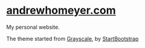 # [andrewhomeyer.com](http://andrewhomeyer.com)
My personal website.

The theme started from [Grayscale](http://startbootstrap.com/template-overviews/grayscale/), by [StartBootstrap](http://startbootstrap.com/)
